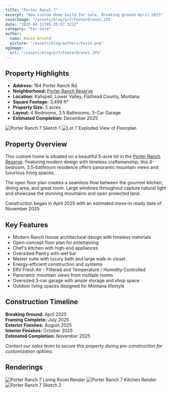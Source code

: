```yaml
---
title: "Porter Ranch 7"
excerpt: "New Custom Home build for sale. Breaking ground April 2025"
coverImage: "/assets/blog/pr7/FooterDrone1.JPG"
date: "2025-04-11T05:35:07.322Z"
category: "For-Sale"
author:
  name: Kevin Arnold
  picture: "/assets/blog/authors/kevin.png"
ogImage:
  url: "/assets/blog/pr7/FooterDrone1.JPG"
---
```

## Property Highlights

* **Address:** 164 Porter Ranch Rd.
* **Neighborhood:** [Porter Ranch Reserve](/posts/porterranch.md)
* **Location:** Kalispell, Lower Valley, Flathead County, Montana
* **Square Footage:** 3,489 ft²
* **Property Size:** 5 acres
* **Layout:** 4 Bedrooms, 3.5 Bathrooms, 3-Car Garage
* **Estimated Completion:** December 2025

![Porter Ranch 7 Sketch 1](/assets/blog/pr7/sketch.jpeg)
![Lot 7 Exploded View of Floorplan](/assets/blog/pr7/ExplodedElevation.gif)
## Property Overview

This custom home is situated on a beautiful 5-acre lot in the [Porter Ranch Reserve](/posts/porterranch.md). Featuring modern design with timeless craftsmanship, this 4-bedroom, 3.5-bathroom residence offers panoramic mountain views and luxurious living spaces.

The open floor plan creates a seamless flow between the gourmet kitchen, dining area, and great room. Large windows throughout capture natural light and showcase the stunning mountains and open protected land.

Construction began in April 2025 with an estimated move-in ready date of November 2025.

## Key Features

- Modern Ranch House architectural design with timeless materials
- Open-concept floor plan for entertaining
- Chef's kitchen with high-end appliances
- Oversized Pantry with wet bar
- Master suite with luxury bath and large walk-in closet
- Energy-efficient construction and systems
- ERV Fresh Air - Filtered and Temperature / Humidity Controlled
- Panoramic mountain views from multiple rooms
- Oversized 3-car garage with ample storage and shop space
- Outdoor living spaces designed for Montana lifestyle

## Construction Timeline

**Breaking Ground:** April 2025  
**Framing Complete:** July 2025  
**Exterior Finishes:** August 2025  
**Interior Finishes:** October 2025  
**Estimated Completion:** November 2025

*Contact our sales team to secure this property during pre-construction for customization options.*

**Renderings**
---
![Porter Ranch 7 Living Room Render](/assets/blog/pr7/LivingRoomRender.jpg)
![Porter Ranch 7 Kitchen Render](/assets/blog/pr7/KitchenRender.jpg)
![Porter Ranch 7 Sketch 2](/assets/blog/pr7/sketch2.JPG)